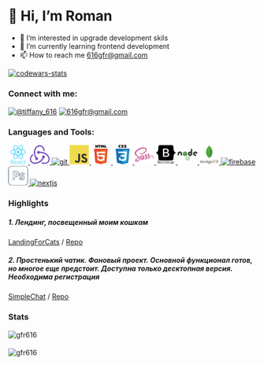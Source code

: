 <h1>👋 Hi, I’m Roman</h1>

- 👀 I’m interested in upgrade development skils
- 🌱 I’m currently learning frontend development
- 📫 How to reach me 616gfr@gmail.com

<p align="left">
  <a href="https://www.codewars.com/users/Ghostb1313" target="blank">
    <img src="https://www.codewars.com/users/Ghostb1313/badges/large" alt="codewars-stats" /> 
  </a>
</p>

<h3 align="left">Connect with me:</h3>
<p align="left">
  <a href="https://t.me/tiffany_616" target="_blank"><img align="center" src="https://www.svgrepo.com/show/354443/telegram.svg" alt="@tiffany_616" height="30" width="40" /></a>
  <a href="mailto:616gfr@gmail.com" target="_blank"><img align="center" src="https://www.svgrepo.com/show/217146/gmail.svg" alt="616gfr@gmail.com" height="30" width="40" /></a>
</p>

<h3 align="left">Languages and Tools:</h3>
<p align="left"> 
  <a href="https://reactjs.org/" target="_blank" rel="noreferrer"> <img src="https://raw.githubusercontent.com/devicons/devicon/master/icons/react/react-original-wordmark.svg" alt="react" width="40" height="40"/> </a> 
   <a href="https://redux.js.org" target="_blank" rel="noreferrer"> <img src="https://raw.githubusercontent.com/devicons/devicon/master/icons/redux/redux-original.svg" alt="redux" width="40" height="40"/> </a>
  <a href="https://git-scm.com/" target="_blank" rel="noreferrer"> <img src="https://www.vectorlogo.zone/logos/git-scm/git-scm-icon.svg" alt="git" width="40" height="40"/> </a> 
  <a href="https://developer.mozilla.org/en-US/docs/Web/JavaScript" target="_blank" rel="noreferrer"> <img src="https://raw.githubusercontent.com/devicons/devicon/master/icons/javascript/javascript-original.svg" alt="javascript" width="40" height="40"/> </a> 
  <a href="https://www.w3.org/html/" target="_blank" rel="noreferrer"> <img src="https://raw.githubusercontent.com/devicons/devicon/master/icons/html5/html5-original-wordmark.svg" alt="html5" width="40" height="40"/> </a> 
  <a href="https://www.w3schools.com/css/" target="_blank" rel="noreferrer"> <img src="https://raw.githubusercontent.com/devicons/devicon/master/icons/css3/css3-original-wordmark.svg" alt="css3" width="40" height="40"/> </a> 
  <a href="https://sass-lang.com" target="_blank" rel="noreferrer"> <img src="https://raw.githubusercontent.com/devicons/devicon/master/icons/sass/sass-original.svg" alt="sass" width="40" height="40"/> </a> 
  <a href="https://getbootstrap.com" target="_blank" rel="noreferrer"> <img src="https://raw.githubusercontent.com/devicons/devicon/master/icons/bootstrap/bootstrap-plain-wordmark.svg" alt="bootstrap" width="40" height="40"/> </a> 
  <a href="https://nodejs.org" target="_blank" rel="noreferrer"> <img src="https://raw.githubusercontent.com/devicons/devicon/master/icons/nodejs/nodejs-original-wordmark.svg" alt="nodejs" width="40" height="40"/> </a> 
  <a href="https://www.mongodb.com/" target="_blank" rel="noreferrer"> <img src="https://raw.githubusercontent.com/devicons/devicon/master/icons/mongodb/mongodb-original-wordmark.svg" alt="mongodb" width="40" height="40"/> </a> 
  <a href="https://firebase.google.com/" target="_blank" rel="noreferrer"> <img src="https://www.vectorlogo.zone/logos/firebase/firebase-icon.svg" alt="firebase" width="40" height="40"/> </a> 
  <a href="https://www.photoshop.com/en" target="_blank" rel="noreferrer"> <img src="https://raw.githubusercontent.com/devicons/devicon/master/icons/photoshop/photoshop-line.svg" alt="photoshop" width="40" height="40"/> </a>
  <a href="https://nextjs.org/" target="_blank" rel="noreferrer"> <img src="https://cdn.worldvectorlogo.com/logos/nextjs-2.svg" alt="nextjs" width="40" height="40"/> </a> 
</p>

<h3 align="left">Highlights</h3>

<h5>1. Лендинг, посвещенный моим кошкам</h5>
<a href="https://gfr616.github.io/landingForCat/">LandingForCats</a> / <a href="https://github.com/gfR616/landingForCat">Repo</a> 
<h5>2. Простенький чатик. Фановый проект. Основной функционал готов, но многое еще предстоит. Доступна только десктопная версия. Необходима регистрация</h5> 
<a href="https://gfr616.github.io/ChatSimple/#/auth">SimpleChat</a> / <a href="https://github.com/gfR616/ChatSimple">Repo</a> 

<br>
<h3>Stats</h3>
<div><img align="center" src="https://github-readme-stats.vercel.app/api/top-langs?username=gfr616&show_icons=true&locale=en&layout=compact" alt="gfr616" /></div>  
<br>
<div><img align="center" src="https://github-readme-stats.vercel.app/api?username=gfr616&show_icons=true&locale=en" alt="gfr616" /></div>  

